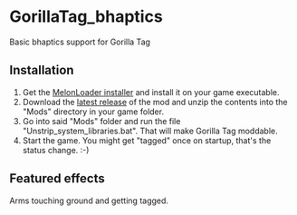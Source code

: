 # GorillaTag_bhaptics
Basic bhaptics support for Gorilla Tag

## Installation

1. Get the [MelonLoader installer](https://melonwiki.xyz/#/?id=automated-installation) and install it on your game executable.
2. Download the [latest release](https://github.com/floh-bhaptics/GorillaTag_OWO/releases/latest/download/GorillaTag_OWO.zip) of the mod and unzip the contents into the "Mods" directory in your game folder.
3. Go into said "Mods" folder and run the file "Unstrip_system_libraries.bat". That will make Gorilla Tag moddable.
4. Start the game. You might get "tagged" once on startup, that's the status change. :-)

## Featured effects

Arms touching ground and getting tagged.
